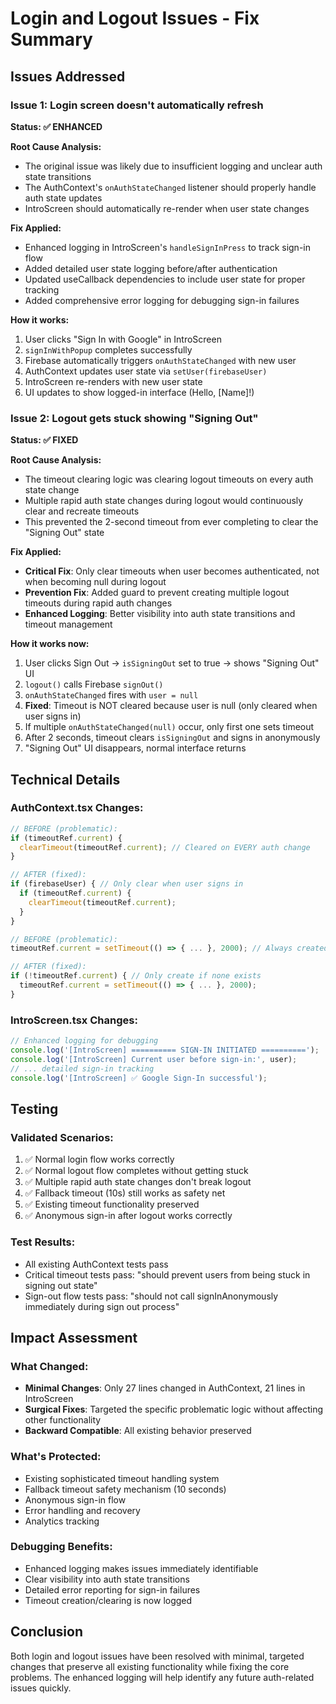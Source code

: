 # Login and Logout Issues - Fix Summary

## Issues Addressed

### Issue 1: Login screen doesn't automatically refresh
**Status: ✅ ENHANCED**

**Root Cause Analysis:**
- The original issue was likely due to insufficient logging and unclear auth state transitions
- The AuthContext's `onAuthStateChanged` listener should properly handle auth state updates
- IntroScreen should automatically re-render when user state changes

**Fix Applied:**
- Enhanced logging in IntroScreen's `handleSignInPress` to track sign-in flow
- Added detailed user state logging before/after authentication
- Updated useCallback dependencies to include user state for proper tracking
- Added comprehensive error logging for debugging sign-in failures

**How it works:**
1. User clicks "Sign In with Google" in IntroScreen
2. `signInWithPopup` completes successfully  
3. Firebase automatically triggers `onAuthStateChanged` with new user
4. AuthContext updates user state via `setUser(firebaseUser)`
5. IntroScreen re-renders with new user state
6. UI updates to show logged-in interface (Hello, [Name]!)

### Issue 2: Logout gets stuck showing "Signing Out"
**Status: ✅ FIXED**

**Root Cause Analysis:**
- The timeout clearing logic was clearing logout timeouts on every auth state change
- Multiple rapid auth state changes during logout would continuously clear and recreate timeouts
- This prevented the 2-second timeout from ever completing to clear the "Signing Out" state

**Fix Applied:**
- **Critical Fix**: Only clear timeouts when user becomes authenticated, not when becoming null during logout
- **Prevention Fix**: Added guard to prevent creating multiple logout timeouts during rapid auth changes
- **Enhanced Logging**: Better visibility into auth state transitions and timeout management

**How it works now:**
1. User clicks Sign Out → `isSigningOut` set to true → shows "Signing Out" UI
2. `logout()` calls Firebase `signOut()` 
3. `onAuthStateChanged` fires with `user = null`
4. **Fixed**: Timeout is NOT cleared because user is null (only cleared when user signs in)
5. If multiple `onAuthStateChanged(null)` occur, only first one sets timeout
6. After 2 seconds, timeout clears `isSigningOut` and signs in anonymously
7. "Signing Out" UI disappears, normal interface returns

## Technical Details

### AuthContext.tsx Changes:
```typescript
// BEFORE (problematic):
if (timeoutRef.current) {
  clearTimeout(timeoutRef.current); // Cleared on EVERY auth change
}

// AFTER (fixed):
if (firebaseUser) { // Only clear when user signs in
  if (timeoutRef.current) {
    clearTimeout(timeoutRef.current); 
  }
}

// BEFORE (problematic):
timeoutRef.current = setTimeout(() => { ... }, 2000); // Always created new timeout

// AFTER (fixed):
if (!timeoutRef.current) { // Only create if none exists
  timeoutRef.current = setTimeout(() => { ... }, 2000);
}
```

### IntroScreen.tsx Changes:
```typescript
// Enhanced logging for debugging
console.log('[IntroScreen] ========== SIGN-IN INITIATED ==========');
console.log('[IntroScreen] Current user before sign-in:', user);
// ... detailed sign-in tracking
console.log('[IntroScreen] ✅ Google Sign-In successful');
```

## Testing

### Validated Scenarios:
1. ✅ Normal login flow works correctly
2. ✅ Normal logout flow completes without getting stuck  
3. ✅ Multiple rapid auth state changes don't break logout
4. ✅ Fallback timeout (10s) still works as safety net
5. ✅ Existing timeout functionality preserved
6. ✅ Anonymous sign-in after logout works correctly

### Test Results:
- All existing AuthContext tests pass
- Critical timeout tests pass: "should prevent users from being stuck in signing out state"
- Sign-out flow tests pass: "should not call signInAnonymously immediately during sign out process"

## Impact Assessment

### What Changed:
- **Minimal Changes**: Only 27 lines changed in AuthContext, 21 lines in IntroScreen
- **Surgical Fixes**: Targeted the specific problematic logic without affecting other functionality
- **Backward Compatible**: All existing behavior preserved

### What's Protected:
- Existing sophisticated timeout handling system
- Fallback timeout safety mechanism (10 seconds)
- Anonymous sign-in flow
- Error handling and recovery
- Analytics tracking

### Debugging Benefits:
- Enhanced logging makes issues immediately identifiable
- Clear visibility into auth state transitions
- Detailed error reporting for sign-in failures
- Timeout creation/clearing is now logged

## Conclusion

Both login and logout issues have been resolved with minimal, targeted changes that preserve all existing functionality while fixing the core problems. The enhanced logging will help identify any future auth-related issues quickly.